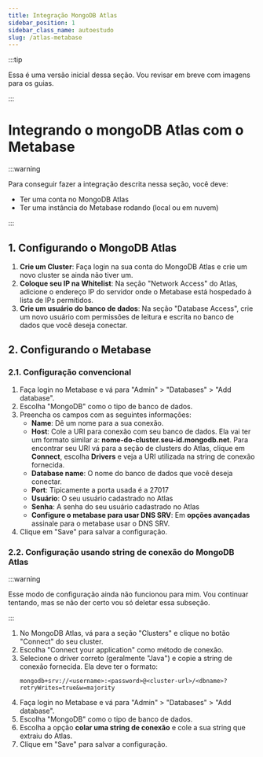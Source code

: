 ```yaml
---
title: Integração MongoDB Atlas
sidebar_position: 1
sidebar_class_name: autoestudo
slug: /atlas-metabase
---
```


:::tip

Essa é uma versão inicial dessa seção. Vou revisar em breve com imagens para os
guias.

:::

# Integrando o mongoDB Atlas com o Metabase

:::warning

Para conseguir fazer a integração descrita nessa seção, você deve:

* Ter uma conta no MongoDB Atlas
* Ter uma instância do Metabase rodando (local ou em nuvem)

:::

## 1. Configurando o MongoDB Atlas

1. **Crie um Cluster**: Faça login na sua conta do MongoDB Atlas e crie um novo
   cluster se ainda não tiver um.
2. **Coloque seu IP na Whitelist**: Na seção "Network Access" do Atlas,
   adicione o endereço IP do servidor onde o Metabase está hospedado à lista de
   IPs permitidos.
3. **Crie um usuário do banco de dados**: Na seção "Database Access", crie um
   novo usuário com permissões de leitura e escrita no banco de dados que você
   deseja conectar.

## 2. Configurando o Metabase

### 2.1. Configuração convencional

1. Faça login no Metabase e vá para "Admin" > "Databases" > "Add database".
2. Escolha "MongoDB" como o tipo de banco de dados.
3. Preencha os campos com as seguintes informações:
   - **Name**: Dê um nome para a sua conexão.
   - **Host**: Cole a URI para conexão com seu banco de dados. Ela vai ter um
     formato similar a: **nome-do-cluster.seu-id.mongodb.net**. Para
     encontrar seu URI vá para a seção de clusters do Atlas, clique em
     **Connect**, escolha **Drivers** e veja a URI utilizada na string de
     conexão fornecida.
   - **Database name**: O nome do banco de dados que você deseja conectar.
   - **Port**: Tipicamente a porta usada é a 27017
   - **Usuário**: O seu usuário cadastrado no Atlas
   - **Senha**: A senha do seu usuário cadastrado no Atlas
   - **Configure o metabase para usar DNS SRV**: Em **opções avançadas**
     assinale para o metabase usar o DNS SRV.
4. Clique em "Save" para salvar a configuração.

### 2.2. Configuração usando string de conexão do MongoDB Atlas

:::warning

Esse modo de configuração ainda não funcionou para mim. Vou continuar tentando,
mas se não der certo vou só deletar essa subseção.

:::

1. No MongoDB Atlas, vá para a seção "Clusters" e clique no botão "Connect" do
   seu cluster.
2. Escolha "Connect your application" como método de conexão.
3. Selecione o driver correto (geralmente "Java") e copie a string de conexão
   fornecida. Ela deve ter o formato:
   ```
   mongodb+srv://<username>:<password>@<cluster-url>/<dbname>?retryWrites=true&w=majority
   ```
4. Faça login no Metabase e vá para "Admin" > "Databases" > "Add database".
5. Escolha "MongoDB" como o tipo de banco de dados.
6. Escolha a opção **colar uma string de conexão** e cole a sua string que
   extraiu do Atlas.
7. Clique em "Save" para salvar a configuração.
